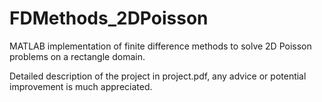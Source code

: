 # FDMethods_2DPoisson
MATLAB implementation of finite difference methods to solve 2D Poisson problems on a rectangle domain.

Detailed description of the project in project.pdf, any advice or potential improvement is much appreciated.
